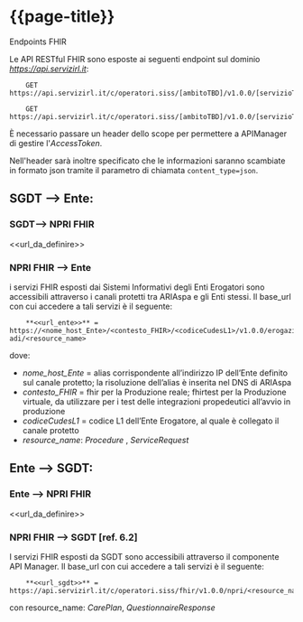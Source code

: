 # {{page-title}}

Endpoints FHIR

Le API RESTful FHIR sono esposte ai seguenti endpoint sul dominio <em>https://api.servizirl.it</em>:

        GET https://api.servizirl.it/c/operatori.siss/[ambitoTBD]/v1.0.0/[servizioTBD]/CarePlan

        GET https://api.servizirl.it/c/operatori.siss/[ambitoTBD]/v1.0.0/[servizioTBD]/QuestionnaireResponse

È necessario passare un header dello scope per permettere a APIManager di gestire l'_AccessToken_.

Nell'header sarà inoltre specificato che le informazioni saranno scambiate in formato json tramite il parametro di chiamata <code>content_type=json</code>.


## SGDT --> Ente:

### SGDT--> NPRI FHIR

<<url_da_definire>>

### NPRI FHIR --> Ente
i servizi FHIR esposti dai Sistemi Informativi degli Enti Erogatori sono accessibili attraverso i canali protetti tra ARIAspa e gli Enti stessi.
Il base_url con cui accedere a tali servizi è il seguente:

        **<<url_ente>>** = https://<nome_host_Ente>/<contesto_FHIR>/<codiceCudesL1>/v1.0.0/erogazione-adi/<resource_name>

dove:
- _nome\_host\_Ente_ = alias corrispondente all’indirizzo IP dell’Ente definito sul canale protetto; la risoluzione dell’alias è inserita nel DNS di ARIAspa
- _contesto\_FHIR_ = fhir per la Produzione reale; fhirtest per la Produzione virtuale, da utilizzare per i test delle integrazioni propedeutici all’avvio in produzione 
- _codiceCudesL1_ = codice L1 dell’Ente Erogatore, al quale è collegato il canale protetto
- _resource\_name_: _Procedure_ , _ServiceRequest_

## Ente --> SGDT:

### Ente --> NPRI FHIR

 <<url_da_definire>>

### NPRI FHIR --> SGDT [ref. 6.2]
I servizi FHIR esposti da SGDT sono accessibili attraverso il componente API Manager.
Il base_url con cui accedere a tali servizi è il seguente:

        **<<url_sgdt>>** = https://api.servizirl.it/c/operatori.siss/fhir/v1.0.0/npri/<resource_name> 

con resource_name: _CarePlan_, _QuestionnaireResponse_